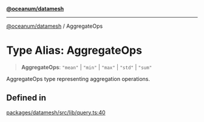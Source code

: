 [**@oceanum/datamesh**](../README.md)

***

[@oceanum/datamesh](../README.md) / AggregateOps

# Type Alias: AggregateOps

> **AggregateOps**: `"mean"` \| `"min"` \| `"max"` \| `"std"` \| `"sum"`

AggregateOps type representing aggregation operations.

## Defined in

[packages/datamesh/src/lib/query.ts:40](https://github.com/oceanum-io/oceanum-js/blob/8743de96e5f943db8ec0df1328a02f233bca002b/packages/datamesh/src/lib/query.ts#L40)
